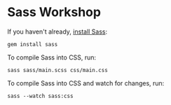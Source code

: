 # Sass Workshop

If you haven't already, [install Sass](http://sass-lang.com/install):

`gem install sass`

To compile Sass into CSS, run:

`sass sass/main.scss css/main.css`

To compile Sass into CSS and watch for changes, run:

`sass --watch sass:css`
